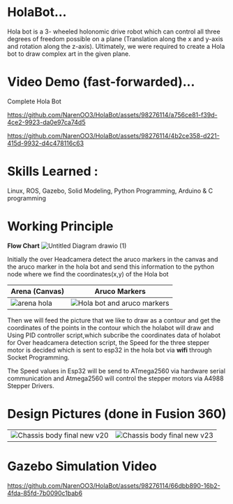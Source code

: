 # HolaBot...
Hola bot is a 3- wheeled holonomic drive robot which can control all three degrees of freedom possible on a plane (Translation along the x and y-axis and rotation along the z-axis). Ultimately, we were required to create a Hola bot to draw complex art in the given plane.

# Video Demo (fast-forwarded)...

Complete Hola Bot        

https://github.com/NarenOO3/HolaBot/assets/98276114/a756ce81-f39d-4ce2-9923-da0e97ca74d5


https://github.com/NarenOO3/HolaBot/assets/98276114/4b2ce358-d221-415d-9932-d4c478116c63

# **Skills Learned :**
Linux, ROS, Gazebo, Solid Modeling, Python Programming, Arduino & C programming

# **Working Principle**
**Flow Chart**
![Untitled Diagram drawio (1)](https://github.com/NarenOO3/HolaBot/assets/98276114/c56d63c3-8df3-41cf-a86d-80a467945f77)

Initially the over Headcamera detect the aruco markers in the canvas and the aruco marker in the hola bot and send this information to the python node where we find the coordinates(x,y) of the Hola bot


| Arena (Canvas)               |Aruco Markers                |
| ---------------------- | ---------------------- |
| ![arena hola](https://github.com/NarenOO3/HolaBot/assets/98276114/e36fe4da-5eea-429b-982b-1ab001aa1460) | ![Hola bot and aruco markers](https://github.com/NarenOO3/HolaBot/assets/98276114/bddef082-c0a0-4953-84fb-bef05edb1719) |

Then we will feed the picture that we like to draw as a contour and get the coordinates of the points in the contour which the holabot will draw and Using PID controller script,which subcribe the coordinates data of holabot for Over headcamera detection script, the Speed for the three stepper motor is decided which is sent to esp32 in the hola bot via **wifi** through Socket Programming.

The Speed values in Esp32 will be send to ATmega2560 via hardware serial communication and Atmega2560 will control the stepper motors via A4988 Stepper Drivers.

# Design Pictures (done in Fusion 360)
| |         |
| ---------------------- | ---------------------- |
| ![Chassis body final new v20](https://github.com/NarenOO3/HolaBot/assets/98276114/d6dfaf7d-8c1b-4661-a664-0bbec103347b) | ![Chassis body final new v23](https://github.com/NarenOO3/HolaBot/assets/98276114/599df86f-f6e3-43e0-8a8d-94ee1298e7e1) |

# Gazebo Simulation Video
https://github.com/NarenOO3/HolaBot/assets/98276114/66dbb890-16b2-4fda-85fd-7b0090c1bab6


